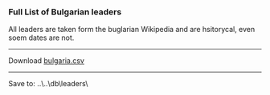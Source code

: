 ###  Full List of Bulgarian leaders 

All leaders are taken form the buglarian Wikipedia and are hsitorycal,
even soem dates are not.

------------------------------------------------------------------------

Download [bulgaria.csv](http://ifile.it/3jwcl6s)

------------------------------------------------------------------------

Save to: ..\\..\db\leaders\\
